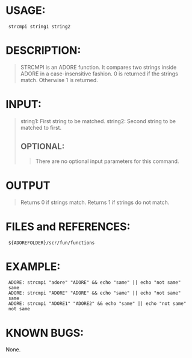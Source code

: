 # USAGE: #
```
 strcmpi string1 string2
```
# DESCRIPTION: #
> STRCMPI is an ADORE function.
> It compares two strings inside ADORE in a case-insensitive fashion. 0 is
returned if the strings match. Otherwise 1 is returned.
# INPUT: #
> string1: First string to be matched.
> string2: Second string to be matched to first.
> ## OPTIONAL: ##
> > There are no optional input parameters for this command.
# OUTPUT #

> Returns 0 if strings match.
> Returns 1 if strings do not match.
# FILES and REFERENCES: #
```
 ${ADOREFOLDER}/scr/fun/functions
```
# EXAMPLE: #
```
 ADORE: strcmpi "adore" "ADORE" && echo "same" || echo "not same"
 same
 ADORE: strcmpi "ADORE" "ADORE" && echo "same" || echo "not same"
 same
 ADORE: strcmpi "ADORE1" "ADORE2" && echo "same" || echo "not same"
 not same
```
# KNOWN BUGS: #
None.